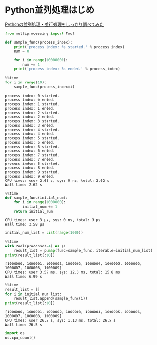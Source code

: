 # Python並列処理はじめ
[Pythonの並列処理・並行処理をしっかり調べてみた](https://qiita.com/simonritchie/items/1ce3914eb5444d2157ac#%E4%B8%A6%E5%88%97%E5%87%A6%E7%90%86)


```python
from multiprocessing import Pool
```


```python
def sample_func(process_index):
    print('process index: %s started.' % process_index)
    num = 0

    for i in range(10000000):
        num += 1
    print('process index: %s ended.' % process_index)
```


```python
%%time
for i in range(10):
    sample_func(process_index=i)
```

    process index: 0 started.
    process index: 0 ended.
    process index: 1 started.
    process index: 1 ended.
    process index: 2 started.
    process index: 2 ended.
    process index: 3 started.
    process index: 3 ended.
    process index: 4 started.
    process index: 4 ended.
    process index: 5 started.
    process index: 5 ended.
    process index: 6 started.
    process index: 6 ended.
    process index: 7 started.
    process index: 7 ended.
    process index: 8 started.
    process index: 8 ended.
    process index: 9 started.
    process index: 9 ended.
    CPU times: user 2.62 s, sys: 0 ns, total: 2.62 s
    Wall time: 2.62 s



```python
%%time
def sample_func(initial_num):
    for i in range(1000000):
        initial_num += 1
    return initial_num
```

    CPU times: user 3 µs, sys: 0 ns, total: 3 µs
    Wall time: 3.58 µs



```python
initial_num_list = list(range(1000))
```


```python
%%time
with Pool(processes=4) as p:
    result_list = p.map(func=sample_func, iterable=initial_num_list)
print(result_list[:10])
```

    [1000000, 1000001, 1000002, 1000003, 1000004, 1000005, 1000006, 1000007, 1000008, 1000009]
    CPU times: user 3.55 ms, sys: 12.3 ms, total: 15.8 ms
    Wall time: 6.99 s



```python
%%time
result_list = []
for i in initial_num_list:
    result_list.append(sample_func(i))
print(result_list[:10])
```

    [1000000, 1000001, 1000002, 1000003, 1000004, 1000005, 1000006, 1000007, 1000008, 1000009]
    CPU times: user 26.5 s, sys: 1.13 ms, total: 26.5 s
    Wall time: 26.5 s


```python
import os
os.cpu_count()
```
